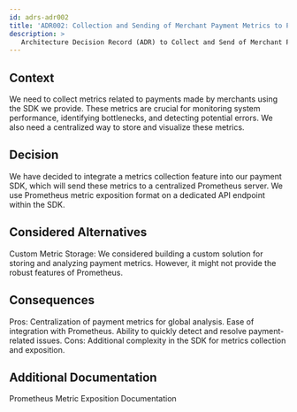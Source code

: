 ```yaml
---
id: adrs-adr002
title: 'ADR002: Collection and Sending of Merchant Payment Metrics to Prometheus in the SDK'
description: >
   Architecture Decision Record (ADR) to Collect and Send of Merchant Payment Metrics to Prometheus in the SDK
---
```


## Context

We need to collect metrics related to payments made by merchants using the SDK we provide. These metrics are crucial for monitoring system performance, 
identifying bottlenecks, and detecting potential errors. We also need a centralized way to store and visualize these metrics.

## Decision

We have decided to integrate a metrics collection feature into our payment SDK, which will send these metrics to a centralized Prometheus server. 
We  use Prometheus metric exposition format on a dedicated API endpoint within the SDK.

## Considered Alternatives
Custom Metric Storage: We considered building a custom solution for storing and analyzing payment metrics. However, it might not provide the robust features of Prometheus.

## Consequences
Pros:
Centralization of payment metrics for global analysis.
Ease of integration with Prometheus.
Ability to quickly detect and resolve payment-related issues.
Cons:
Additional complexity in the SDK for metrics collection and exposition.


## Additional Documentation
Prometheus Metric Exposition Documentation
